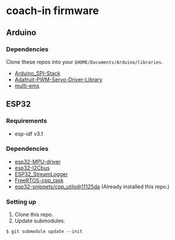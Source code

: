 # coach-in firmware
## Arduino
### Dependencies

Clone these repos into your `$HOME/Documents/Arduino/libraries`.
- [Arduino_SPI-Stack](https://github.com/0x0c/Arduino_SPI-Stack)
- [Adafruit-PWM-Servo-Driver-Library](https://github.com/adafruit/Adafruit-PWM-Servo-Driver-Library)
- [multi-ems](https://github.com/rkmtlab/multi-ems)

## ESP32
### Requirements

- esp-idf v3.1

### Dependencies

- [esp32-MPU-driver](https://github.com/natanaeljr/esp32-MPU-driver)
- [esp32-I2Cbus](https://github.com/natanaeljr/esp32-I2Cbus)
- [ESP32_StreamLogger](https://github.com/0x0c/ESP32_StreamLogger)
- [FreeRTOS-cpp_task](https://github.com/0x0c/FreeRTOS-cpp_task)
- [esp32-snippets/cpp_utils@11125da](https://github.com/nkolban/esp32-snippets/tree/11125da923a4921e17f6524187587ad4120cd8d0) (Already installed this repo.)

### Setting up

1. Clone this repo.
2. Update submodules.

```
$ git submodule update --init
```
